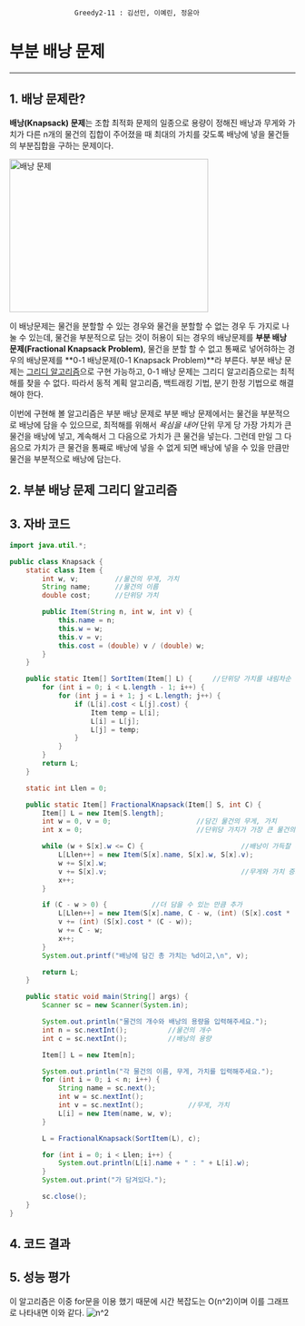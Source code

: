 					Greedy2-11 : 김선민, 이예린, 정윤아
# 부분 배낭 문제
------

## 1. 배낭 문제란?

 **배낭(Knapsack) 문제**는 조합 최적화 문제의 일종으로 용량이 정해진 배낭과 무게와 가치가 다른 n개의 물건의 집합이 주어졌을 때 최대의 가치를 갖도록 배낭에 넣을 물건들의 부분집합을 구하는 문제이다. 

<img src="https://www.bing.com/images/blob?bcid=S310Y7YikaACTA" alt="배낭 문제" width="350" height="270" />



 이 배낭문제는 물건을 분할할 수 있는 경우와 물건을 분할할 수 없는 경우 두 가지로 나눌 수 있는데, 물건을 부분적으로 담는 것이 허용이 되는 경우의 배낭문제를 **부분 배낭 문제(Fractional Knapsack Problem)**, 물건을 분할 할 수 없고 통째로 넣어햐하는 경우의 배낭문제를 **0-1 배낭문제(0-1 Knapsack Problem)**라 부른다. 부분 배낭 문제는 [그리디 알고리즘](https://namu.wiki/w/%EA%B7%B8%EB%A6%AC%EB%94%94%20%EC%95%8C%EA%B3%A0%EB%A6%AC%EC%A6%98)으로 구현 가능하고, 0-1 배낭 문제는 그리디 알고리즘으로는 최적해를 찾을 수 없다. 따라서 동적 계획 알고리즘, 백트래킹 기법, 분기 한정 기법으로 해결해야 한다.

 이번에 구현해 볼 알고리즘은 부분 배낭 문제로 부분 배낭 문제에서는 물건을 부분적으로 배낭에 담을 수 있으므로, 최적해를 위해서 *욕심을 내어*  단위 무게 당 가장 가치가 큰 물건을 배낭에 넣고, 계속해서 그 다음으로 가치가 큰 물건을 넣는다. 그런데 만일 그 다음으로 가치가 큰 물건을 통째로 배낭에 넣을 수 없게 되면 배낭에 넣을 수 있을 만큼만 물건을 부분적으로 배낭에 담는다.


## 2. 부분 배낭 문제 그리디 알고리즘





## 3. 자바 코드

```java
import java.util.*;

public class Knapsack {
    static class Item {
        int w, v;         //물건의 무게, 가치
        String name;      //물건의 이름
        double cost;      //단위당 가치

        public Item(String n, int w, int v) {
            this.name = n;
            this.w = w;
            this.v = v;
            this.cost = (double) v / (double) w;
        }
    }

    public static Item[] SortItem(Item[] L) {     //단위당 가치를 내림차순 정렬
        for (int i = 0; i < L.length - 1; i++) {
            for (int j = i + 1; j < L.length; j++) {
                if (L[i].cost < L[j].cost) {
                    Item temp = L[i];
                    L[i] = L[j];
                    L[j] = temp;
                }
            }
        }
        return L;
    }

    static int Llen = 0;

    public static Item[] FractionalKnapsack(Item[] S, int C) {
        Item[] L = new Item[S.length];
        int w = 0, v = 0;                     //담긴 물건의 무게, 가치
        int x = 0;                            //단위당 가치가 가장 큰 물건의 인덱스

        while (w + S[x].w <= C) {                        //배낭이 가득찰 때까지
            L[Llen++] = new Item(S[x].name, S[x].w, S[x].v);
            w += S[x].w;
            v += S[x].v;                                 //무게와 가치 증가
            x++;
        }

        if (C - w > 0) {           //더 담을 수 있는 만큼 추가
            L[Llen++] = new Item(S[x].name, C - w, (int) (S[x].cost * (C - w)));
            v += (int) (S[x].cost * (C - w));
            w += C - w;
            x++;
        }
        System.out.printf("배낭에 담긴 총 가치는 %d이고,\n", v);

        return L;
    }

    public static void main(String[] args) {
        Scanner sc = new Scanner(System.in);

        System.out.println("물건의 개수와 배낭의 용량을 입력해주세요.");
        int n = sc.nextInt();          //물건의 개수
        int c = sc.nextInt();          //배낭의 용량

        Item[] L = new Item[n];

        System.out.println("각 물건의 이름, 무게, 가치를 입력해주세요.");
        for (int i = 0; i < n; i++) {
            String name = sc.next();
            int w = sc.nextInt();
            int v = sc.nextInt();           //무게, 가치
            L[i] = new Item(name, w, v);
        }

        L = FractionalKnapsack(SortItem(L), c);

        for (int i = 0; i < Llen; i++) {
            System.out.println(L[i].name + " : " + L[i].w);
        }
        System.out.print("가 담겨있다.");

        sc.close();
    }
}
```



## 4.  코드 결과





## 5.  성능 평가

이 알고리즘은 이중 for문을 이용 했기 때문에 시간 복잡도는 O(n^2)이며 이를 그래프로 나타내면 이와 같다.
![n^2](https://user-images.githubusercontent.com/81538527/114697087-6f01bd80-9d58-11eb-9309-f4ee90e55381.png)
